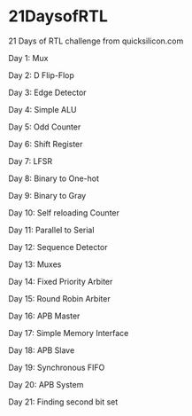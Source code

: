 # 21DaysofRTL
21 Days of RTL challenge from quicksilicon.com

Day 1:  Mux

Day 2:  D Flip-Flop

Day 3:  Edge Detector

Day 4:  Simple ALU

Day 5:  Odd Counter

Day 6:  Shift Register

Day 7:  LFSR 

Day 8:  Binary to One-hot

Day 9:  Binary to Gray

Day 10: Self reloading Counter

Day 11: Parallel to Serial

Day 12: Sequence Detector

Day 13: Muxes

Day 14: Fixed Priority Arbiter

Day 15: Round Robin Arbiter

Day 16: APB Master

Day 17: Simple Memory Interface

Day 18: APB Slave

Day 19: Synchronous FIFO

Day 20: APB System

Day 21: Finding second bit set

